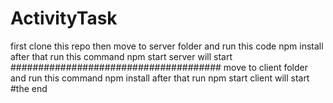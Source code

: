 # ActivityTask

first clone this repo
then move to server folder and run this code npm install after that run this command npm start
server will start
######################################
move to client folder and run this command npm install after that run npm start
client will start
#the end

